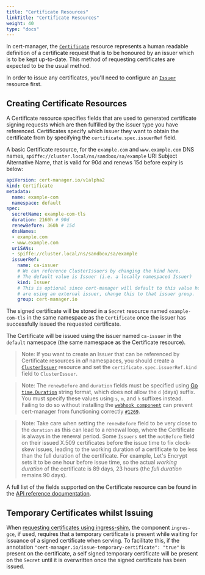 ```yaml
---
title: "Certificate Resources"
linkTitle: "Certificate Resources"
weight: 40
type: "docs"
---
```


In cert-manager, the [`Certificate`](../../concepts/certificate/) resource
represents a human readable definition of a certificate request that is to be
honoured by an issuer which is to be kept up-to-date. This method of requesting
certificates are expected to be the usual method.

In order to issue any certificates, you'll need to configure an
[`Issuer`](../../configuration/) resource first.


## Creating Certificate Resources

A Certificate resource specifies fields that are used to generated certificate
signing requests which are then fulfilled by the issuer type you have
referenced. Certificates specify which issuer they want to obtain the
certificate from by specifying the `certificate.spec.issuerRef` field.

A basic Certificate resource, for the `example.com` and `www.example.com` DNS
names, `spiffe://cluster.local/ns/sandbox/sa/example` URI Subject Alternative
Name, that is valid for 90d and renews 15d before expiry is below:


```yaml
apiVersion: cert-manager.io/v1alpha2
kind: Certificate
metadata:
  name: example-com
  namespace: default
spec:
  secretName: example-com-tls
  duration: 2160h # 90d
  renewBefore: 360h # 15d
  dnsNames:
  - example.com
  - www.example.com
  uriSANs:
  - spiffe://cluster.local/ns/sandbox/sa/example
  issuerRef:
    name: ca-issuer
    # We can reference ClusterIssuers by changing the kind here.
    # The default value is Issuer (i.e. a locally namespaced Issuer)
    kind: Issuer
    # This is optional since cert-manager will default to this value however if you
    # are using an external issuer, change this to that issuer group.
    group: cert-manager.io
```

The signed certificate will be stored in a `Secret` resource named
`example-com-tls` in the same namespace as the `Certificate` once the issuer has
successfully issued the requested certificate.

The Certificate will be issued using the issuer named `ca-issuer` in the
`default` namespace (the same namespace as the Certificate resource).

> Note: If you want to create an Issuer that can be referenced by Certificate
> resources in *all* namespaces, you should create a
> [`ClusterIssuer`](../../configuration/) resource and set the
> `certificate.spec.issuerRef.kind` field to `ClusterIssuer`.



> Note: The `renewBefore` and `duration` fields must be specified using [Go
> `time.Duration`](https://golang.org/pkg/time/#ParseDuration) string format,
> which does not allow the `d` (days) suffix. You must specify these values
> using `s`, `m`, and `h` suffixes instead. Failing to do so without installing
> the [`webhook component`](../../concepts/webhook/) can prevent cert-manager
> from functioning correctly
> [`#1269`](https://github.com/jetstack/cert-manager/issues/1269).


> Note: Take care when setting the `renewBefore` field to be very close to the
> `duration` as this can lead to a renewal loop, where the Certificate is always
> in the renewal period. Some `Issuers` set the `notBefore` field on their
> issued X.509 certificates before the issue time to fix clock-skew issues,
> leading to the working duration of a certificate to be less than the full
> duration of the certificate. For example, Let's Encrypt sets it to be one hour
> before issue time, so the actual *working duration* of the certificate is 89
> days, 23 hours (the *full duration* remains 90 days).

A full list of the fields supported on the Certificate resource can be found in
the [API reference documentation](https://docs.cert-manager.io/en/release-0.11/reference/api-docs/#certificatespec-v1alpha2).

## Temporary Certificates whilst Issuing

When [requesting certificates using ingress-shim](../ingress/), the component
`ingres-gce`, if used, requires that a temporary certificate is present while
waiting for issuance of a signed certificate when serving. To facilitate this,
if the annotation `"cert-manager.io/issue-temporary-certificate": "true"` is
present on the certificate, a self signed temporary certificate will be present
on the `Secret` until it is overwritten once the signed certificate has been
issued.
